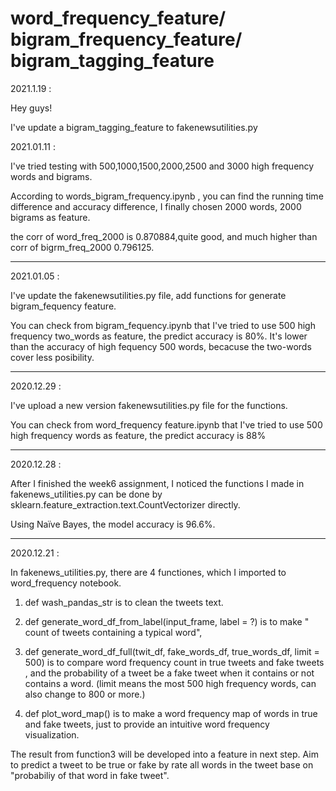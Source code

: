# word_frequency_feature/ bigram_frequency_feature/ bigram_tagging_feature

2021.1.19 :

Hey guys!

I've update a bigram_tagging_feature to fakenewsutilities.py
 







2021.01.11  :

 
I've tried testing with 500,1000,1500,2000,2500 and 3000 high frequency words and bigrams. 

According to words_bigram_frequency.ipynb , you can find the running time difference and accuracy difference, I finally chosen 2000 words, 2000 bigrams as feature.

the corr of word_freq_2000 is 0.870884,quite good, and much higher than corr of bigrm_freq_2000 0.796125.






---------------------------------------------------------------------------------------------------


2021.01.05  : 


I've update the fakenewsutilities.py file, add functions for generate bigram_fequency feature.

You can check from bigram_fequency.ipynb that I've tried to use 500 high frequency two_words as feature, the predict accuracy is 80%.
It's lower than the accuracy of high fequency 500 words, becacuse the two-words cover less posibility.






---------------------------------------------------------------------------------------------------

2020.12.29 :

I've upload a new version fakenewsutilities.py file for the functions. 

You can check from word_frequency feature.ipynb that I've tried to use 500 high frequency words as feature, the predict accuracy is 88%





---------------------------------------------------------------------------------------------------

2020.12.28 :

After I finished the week6 assignment, I noticed the functions I made in fakenews_utilities.py can be done by sklearn.feature_extraction.text.CountVectorizer directly.

Using Naïve Bayes, the model accuracy is 96.6%.





---------------------------------------------------------------------------------------------------

2020.12.21 : 

In fakenews_utilities.py, there are 4 functiones, which I imported to word_frequency notebook.

1. def wash_pandas_str is to clean the tweets text.

2. def generate_word_df_from_label(input_frame, label = ?) is to make " count of tweets containing a typical word",

3. def generate_word_df_full(twit_df, fake_words_df, true_words_df, limit = 500) is to compare word frequency count in true tweets and fake tweets , 
and the probability of a tweet be a fake tweet when it contains or not contains a word. 
(limit means the most 500 high frequency words, can also change to 800 or more.)

4. def plot_word_map()  is to make a word frequency map of words in true and fake tweets, just to provide an intuitive word frequency visualization.


The result from function3 will be developed into a feature in next step. 
Aim to predict a tweet to be true or fake by rate all words in the tweet base on "probabiliy of that word in fake tweet".




 
